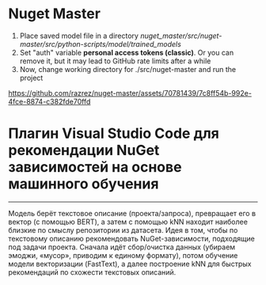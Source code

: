 # Nuget Master
1) Place saved model file in a  directory _nuget_master/src/nuget-master/src/python-scripts/model/trained_models_
2) Set "auth" variable **personal access tokens (classic)**. Or you can remove it, but it may lead to GitHub rate limits after a while
3) Now, change working directory for ./src/nuget-master and run the project

https://github.com/razrez/nuget-master/assets/70781439/7c8ff54b-992e-4fce-8874-c382fde70ffd

# Плагин Visual Studio Code для рекомендации NuGet зависимостей на основе машинного обучения
____
Модель берёт текстовое описание (проекта/запроса), превращает его в вектор (с помощью BERT), а затем с помощью kNN находит наиболее близкие по смыслу репозитории из датасета. Идея в том, чтобы по текстовому описанию рекомендовать NuGet-зависимости, подходящие под задачи проекта. Сначала идёт сбор/очистка данных (убираем эмоджи, «мусор», приводим к единому формату), потом обучение модели векторизации (FastText), а далее построение kNN для быстрых рекомендаций по схожести текстовых описаний.
